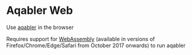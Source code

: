 # Aqabler Web

Use [aqabler](https://github.com/ZanderBrown/Aqabler) in the browser

Requires support for [WebAssembly](https://caniuse.com/#feat=wasm) (available in versions of Firefox/Chrome/Edge/Safari from October 2017 onwards) to run aqabler
